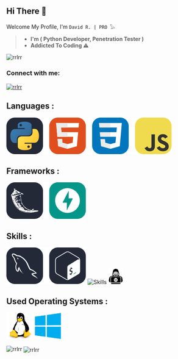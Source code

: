 ## **Hi There 👋**
Welcome My Profile, I'm `𝙳𝚊𝚟𝚒𝚍 𝚁. | 𝙿𝚁𝙾 𓅃`
> - **I'm ( Python Developer, Penetration Tester )**
> - **Addicted To Coding ⚠️**
<p align="left"> <img src="https://komarev.com/ghpvc/?username=rrlrr&label=Profile%20views&color=0e75b6&style=flat" alt="rrlrr"height="22"/></p>

<h3 align="left">Connect with me:</h3>
<p align="left">
<a href="https://t.me/K666666" target="_blank"><img align="center" src="https://user-images.githubusercontent.com/49933115/139837223-bf23d3a9-4638-4e17-994a-ac8678d5f517.png" alt="rrlrr" height="45" /></a>
</p>

<h2 align="left">Languages : </h2>

<img src="img\icons1.svg" alt="Languages" />

<p align="left">
</p> 

<h2 align="left">Frameworks : </h2>
<img src="img\icons2.svg" alt="Frameworks" />
<p align="left">
</p>

<h2 align="left">Skills : </h2>
<img src="img\icons3.svg" alt="Skills" /> <img src="https://skillicons.dev/icons?i=git" alt="Skills"/> <img src="img\hacker.png" alt="Skills" width="40"/>
<p align="left">
</p>

<h2 align="left">Used Operating Systems : </h2>
<img src="https://raw.githubusercontent.com/devicons/devicon/master/icons/linux/linux-original.svg" alt="linux" width="70" height="70"/> 
<img src="https://raw.githubusercontent.com/devicons/devicon/master/icons/windows8/windows8-original.svg" alt="windows" width="70" height="70"/> 

<p align="left">
</p>
<p><img align="left" src="https://github-readme-stats.vercel.app/api/top-langs?username=rrlrr&show_icons=true&locale=en&layout=compact&theme=tokyonight" alt="rrlrr" /></p>

<p>&nbsp;<img align="center" src="https://github-readme-stats.vercel.app/api?username=rrlrr&show_icons=true&locale=en&theme=tokyonight" alt="rrlrr" /></p>
